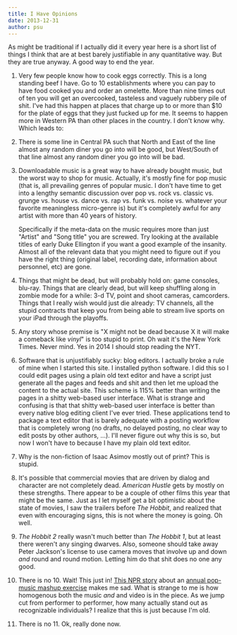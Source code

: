 ```yaml
---
title: I Have Opinions
date: 2013-12-31
author: psu
---
```


As might be traditional if I actually did it every year here is a short list of things I think that are at best barely justifiable in any quantitative way. But they are true anyway. A good way to end the year.

1. Very few people know how to cook eggs correctly. This is a long standing beef I have. Go to 10 establishments where you can pay to have food cooked you and order an omelette. More than nine times out of ten you will get an overcooked, tasteless and vaguely rubbery pile of shit. I've had this happen at places that charge up to or more than $10 for the plate of eggs that they just fucked up for me. It seems to happen more in Western PA than other places in the country. I don't know why. Which leads to:

2. There is some line in Central PA such that North and East of the line almost any random diner you go into will be good, but West/South of that line almost any random diner you go into will be bad.

3. Downloadable music is a great way to have already bought music, but the worst way to shop for music. Actually, it's mostly fine for pop music (that is, all prevailing genres of popular music. I don't have time to get into a lengthy semantic discussion over pop vs. rock vs. classic vs. grunge vs. house vs. dance vs. rap vs. funk vs. noise vs. whatever your favorite meaningless micro-genre is) but it's completely awful for any artist with more than 40 years of history.

	Specifically if the meta-data on the music requires more than just "Artist" and "Song title" you are screwed. Try looking at the available titles of early Duke Ellington if you want a good example of the insanity. Almost all of the relevant data that you might need to figure out if you have the right thing (original label, recording date, information about personnel, etc) are gone.

4. Things that might be dead, but will probably hold on: game consoles, blu-ray. Things that are clearly dead, but will keep shuffling along in zombie mode for a while: 3-d TV, point and shoot cameras, camcorders. Things that I really wish would just die already: TV channels, all the stupid contracts that keep you from being able to stream live sports on your iPad through the playoffs.

5. Any story whose premise is "X might not be dead because X it will make a comeback like *vinyl*" is too stupid to print. Oh wait it's the New York Times. Never mind. Yes in 2014 I should stop reading the NYT.

6. Software that is unjustifiably sucky: blog editors. I actually broke a rule of mine when I started this site. I installed python software. I did this so I could edit pages using a plain old text editor and have a script just generate all the pages and feeds and shit and then let me upload the content to the actual site. This scheme is 115% better than writing the pages in a shitty web-based user interface. What is strange and confusing is that that shitty web-based user interface is better than every native blog editing client I've ever tried. These applications tend to package a text editor that is barely adequate with a posting workflow that is completely wrong (no drafts, no delayed posting, no clear way to edit posts by other authors, ...). I'll never figure out why this is so, but now I won't have to because I have my plain old text editor.

7. Why is the non-fiction of Isaac Asimov mostly out of print? This is stupid.

8. It's possible that commercial movies that are driven by dialog and character are not completely dead. _American Hustle_ gets by mostly on these strengths. There appear to be a couple of other films this year that might be the same. Just as I let myself get a bit optimistic about the state of movies, I saw the trailers before _The Hobbit_, and realized that even with encouraging signs, this is not where the money is going. Oh well.

9. _The Hobbit 2_ really wasn't much better than _The Hobbit 1_, but at least there weren't any singing dwarves. Also, someone should take away Peter Jackson's license to use camera moves that involve up and down *and* round and round motion. Letting him do that shit does no one any good.

10. There is no 10. Wait! This just in! <a href="http://www.npr.org/2013/12/31/258508950/here-are-68-of-2013s-biggest-songs-in-five-and-a-half-minutes">This NPR story</a> about an <a href="http://www.youtube.com/watch?v=HJMapA8WgYw">annual pop-music mashup exercise</a> makes me sad. What is strange to me is how homogenous both the music *and* and video is in the piece. As we jump cut from performer to performer, how many actually stand out as recognizable individuals? I realize that this is just because I'm old.

11. There is no 11. Ok, really done now.








